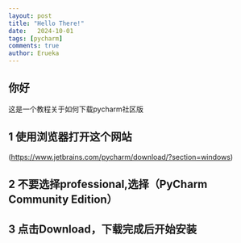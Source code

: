 ```yaml
---
layout: post
title: "Hello There!"
date:   2024-10-01
tags: [pycharm]
comments: true
author: Erueka
---
```

## 你好
这是一个教程关于如何下载pycharm社区版
## 1 使用浏览器打开这个网站
(https://www.jetbrains.com/pycharm/download/?section=windows)
## 2 不要选择professional,选择（PyCharm Community Edition）
## 3 点击Download，下载完成后开始安装
